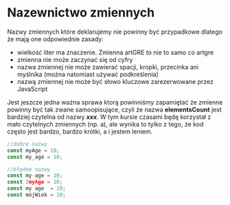 # Nazewnictwo zmiennych

Nazwy zmiennych które deklarujemy nie powinny być przypadkowe dlatego że mają one odpowiednie zasady:

- wielkość liter ma znaczenie. Zmienna artGRE to nie to samo co artgre
- zmienna nie może zaczynać się od cyfry
- nazwa zmiennej nie może zawierać spacji, kropki, przecinka ani myślnika (można natomiast używać podkreślenia)
- nazwą zmiennej nie może być słowo kluczowe zarezerwowane przez JavaScript

Jest jeszcze jedna ważna sprawa ktorą powinniśmy zapamiętać że zmienne powinny być tak zwane samoopisujące, czyli że nazwa **elementsCount** jest bardziej czytelna od nazwy ***xxx***. W tym kursie czasami będę korzystał z mało czytelnych zmiennych (np. a), ale wynika to tylko z tego, że kod często jest bardzo, bardzo krótki, a i jestem leniem.

```js
//dobre nazwy
const myAge = 10;
const my_age = 10;

//błędne nazwy
const my-age = 10;
const 2myAge = 10;
const my age  = 10;
const mójWiek = 10;
```